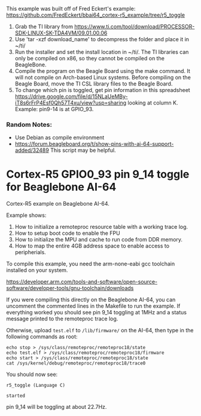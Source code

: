 This example was built off of Fred Eckert's example: https://github.com/FredEckert/bbai64_cortex-r5_example/tree/r5_toggle

1. Grab the TI library from https://www.ti.com/tool/download/PROCESSOR-SDK-LINUX-SK-TDA4VM/09.01.00.06 
2. Use 'tar -xzf download_name' to decompress the folder and place it in ~/ti/
3. Run the installer and set the install location in ~/ti/. The TI libraries can only be compiled on x86, so they cannot be compiled on the BeagleBone.
4. Compile the program on the Beagle Board using the make command. It will not compile on Arch-based Linux systems. Before compiling on the Beagle Board, move the TI CSL library files to the Beagle Board.
5. To change which pin is toggled, get pin information in this spreadsheet https://drive.google.com/file/d/15NLaUeMBy-iT8s6rFrP4Esf0Qh57T4xu/view?usp=sharing looking at column K. Example: pin9-14 is at GPIO_93.

### Random Notes:
* Use Debian as compile environment
* https://forum.beagleboard.org/t/show-pins-with-ai-64-support-added/32489 This script may be helpful.

# Cortex-R5 GPIO0_93 pin 9_14 toggle for Beaglebone AI-64

Cortex-R5 example on Beaglebone AI-64.

Example shows:
1. How to initialize a remoteproc resource table with a working trace log.
2. How to setup boot code to enable the FPU
3. How to initialize the MPU and cache to run code from DDR memory.
4. How to map the entire 4GB address space to enable access to peripherials.

To compile this example, you need the arm-none-eabi gcc toolchain installed on your system.

https://developer.arm.com/tools-and-software/open-source-software/developer-tools/gnu-toolchain/downloads

If you were compiling this directly on the Beaglebone AI-64, you can uncomment the commented lines in the Makefile to run the example. If everything worked you should see pin 9_14 toggling at 1MHz and a status message printed to the remoteproc trace log.

Otherwise, upload `test.elf` to `/lib/firmware/` on the AI-64, then type in the following commands as root:
```
echo stop > /sys/class/remoteproc/remoteproc18/state
echo test.elf > /sys/class/remoteproc/remoteproc18/firmware
echo start > /sys/class/remoteproc/remoteproc18/state
cat /sys/kernel/debug/remoteproc/remoteproc18/trace0
```

You should now see:
```
r5_toggle (Language C)

started
```

pin 9_14 will be toggling at about 22.7Hz.
 
